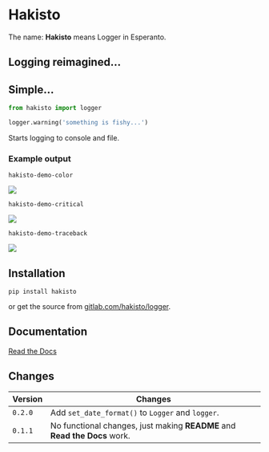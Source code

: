 # Hakisto

The name: **Hakisto** means Logger in Esperanto.

## Logging reimagined...

## Simple...

```python
from hakisto import logger

logger.warning('something is fishy...')
```

Starts logging to console and file.

### Example output

```
hakisto-demo-color
```

![](https://gitlab.com/hakisto/logger/-/raw/main/docs/images/demo-color.png)

```
hakisto-demo-critical
```

![](https://gitlab.com/hakisto/logger/-/raw/main/docs/images/demo-critical.png)

```
hakisto-demo-traceback
```

![](https://gitlab.com/hakisto/logger/-/raw/main/docs/images/demo-traceback.png)

## Installation

```
pip install hakisto
```

or get the source from [gitlab.com/hakisto/logger](https://gitlab.com/hakisto/logger/).

## Documentation

[Read the Docs](https://hakisto.readthedocs.io)

## Changes

| Version | Changes                                                                   |
|---------|---------------------------------------------------------------------------|
| `0.2.0` | Add `set_date_format()` to `Logger` and `logger`.                         |
| `0.1.1` | No functional changes, just making **README** and **Read the Docs** work. |
